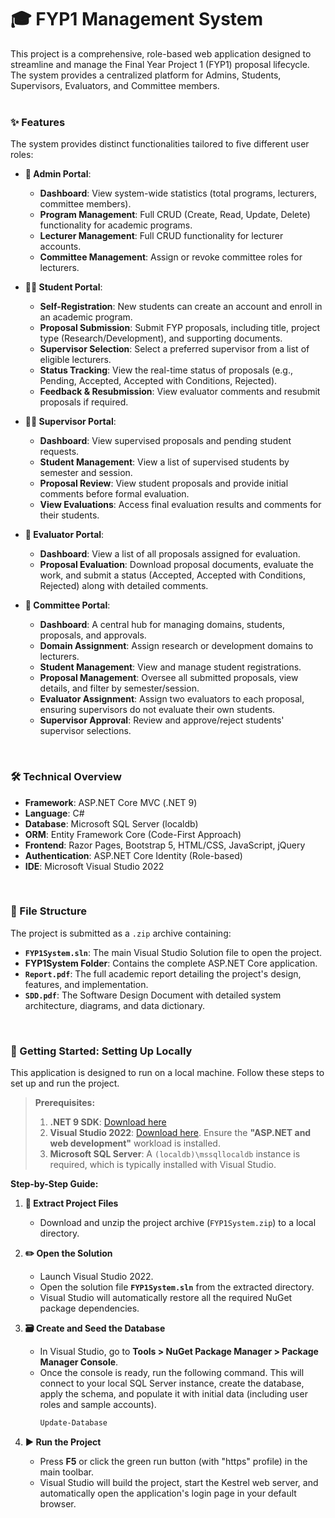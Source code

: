 # 🎓 FYP1 Management System

This project is a comprehensive, role-based web application designed to streamline and manage the Final Year Project 1 (FYP1) proposal lifecycle. The system provides a centralized platform for Admins, Students, Supervisors, Evaluators, and Committee members.
<br><br>

### ✨ Features
The system provides distinct functionalities tailored to five different user roles:

-   **👤 Admin Portal**:
    -   **Dashboard**: View system-wide statistics (total programs, lecturers, committee members).
    -   **Program Management**: Full CRUD (Create, Read, Update, Delete) functionality for academic programs.
    -   **Lecturer Management**: Full CRUD functionality for lecturer accounts.
    -   **Committee Management**: Assign or revoke committee roles for lecturers.

-   **👨‍🎓 Student Portal**:
    -   **Self-Registration**: New students can create an account and enroll in an academic program.
    -   **Proposal Submission**: Submit FYP proposals, including title, project type (Research/Development), and supporting documents.
    -   **Supervisor Selection**: Select a preferred supervisor from a list of eligible lecturers.
    -   **Status Tracking**: View the real-time status of proposals (e.g., Pending, Accepted, Accepted with Conditions, Rejected).
    -   **Feedback & Resubmission**: View evaluator comments and resubmit proposals if required.

-   **👨‍🏫 Supervisor Portal**:
    -   **Dashboard**: View supervised proposals and pending student requests.
    -   **Student Management**: View a list of supervised students by semester and session.
    -   **Proposal Review**: View student proposals and provide initial comments before formal evaluation.
    -   **View Evaluations**: Access final evaluation results and comments for their students.

-   **📝 Evaluator Portal**:
    -   **Dashboard**: View a list of all proposals assigned for evaluation.
    -   **Proposal Evaluation**: Download proposal documents, evaluate the work, and submit a status (Accepted, Accepted with Conditions, Rejected) along with detailed comments.

-   **👥 Committee Portal**:
    -   **Dashboard**: A central hub for managing domains, students, proposals, and approvals.
    -   **Domain Assignment**: Assign research or development domains to lecturers.
    -   **Student Management**: View and manage student registrations.
    -   **Proposal Management**: Oversee all submitted proposals, view details, and filter by semester/session.
    -   **Evaluator Assignment**: Assign two evaluators to each proposal, ensuring supervisors do not evaluate their own students.
    -   **Supervisor Approval**: Review and approve/reject students' supervisor selections.
<br>

### 🛠️ Technical Overview
-   **Framework**: ASP.NET Core MVC (.NET 9)
-   **Language**: C#
-   **Database**: Microsoft SQL Server (localdb)
-   **ORM**: Entity Framework Core (Code-First Approach)
-   **Frontend**: Razor Pages, Bootstrap 5, HTML/CSS, JavaScript, jQuery
-   **Authentication**: ASP.NET Core Identity (Role-based)
-   **IDE**: Microsoft Visual Studio 2022
<br>

### 📁 File Structure
The project is submitted as a `.zip` archive containing:
-   **`FYP1System.sln`**: The main Visual Studio Solution file to open the project.
-   **FYP1System Folder**: Contains the complete ASP.NET Core application.
-   **`Report.pdf`**: The full academic report detailing the project's design, features, and implementation.
-   **`SDD.pdf`**: The Software Design Document with detailed system architecture, diagrams, and data dictionary.
<br>

### 🚀 Getting Started: Setting Up Locally

This application is designed to run on a local machine. Follow these steps to set up and run the project.

> **Prerequisites:**
> 1.  **.NET 9 SDK**: [Download here](https://dotnet.microsoft.com/download/dotnet/9.0)
> 2.  **Visual Studio 2022**: [Download here](https://visualstudio.microsoft.com/downloads/). Ensure the **"ASP.NET and web development"** workload is installed.
> 3.  **Microsoft SQL Server**: A `(localdb)\mssqllocaldb` instance is required, which is typically installed with Visual Studio.

**Step-by-Step Guide:**

1.  **📂 Extract Project Files**
    -   Download and unzip the project archive (`FYP1System.zip`) to a local directory.

2.  **✏️ Open the Solution**
    -   Launch Visual Studio 2022.
    -   Open the solution file **`FYP1System.sln`** from the extracted directory.
    -   Visual Studio will automatically restore all the required NuGet package dependencies.

3.  **🗃️ Create and Seed the Database**
    -   In Visual Studio, go to **Tools > NuGet Package Manager > Package Manager Console**.
    -   Once the console is ready, run the following command. This will connect to your local SQL Server instance, create the database, apply the schema, and populate it with initial data (including user roles and sample accounts).
        ```powershell
        Update-Database
        ```

4.  **▶️ Run the Project**
    -   Press **F5** or click the green run button (with "https" profile) in the main toolbar.
    -   Visual Studio will build the project, start the Kestrel web server, and automatically open the application's login page in your default browser.
<br>
